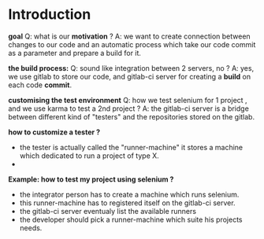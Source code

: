 # Introduction

**goal**
Q: what is our **motivation** ?
A: we want to create connection between changes to our code and an automatic process which take our code commit as a parameter and prepare a build for it.


**the build process:**
Q: sound like integration between 2 servers, no ?
A: yes, we use gitlab to store our code, and gitlab-ci server for creating a **build** on each code **commit**.


**customising the test environment**
Q: how we test selenium for 1 project , and we use karma to test a 2nd project  ?
A: the gitlab-ci server is a bridge between different kind of "testers" and the repositories stored on the gitlab.

**how to customize a tester  ?**
- the tester is actually called the "runner-machine" it stores a machine which dedicated to run a project of type X.
- 

**Example: how to test my project using selenium ?**
- the integrator person has to create a machine which runs selenium.
- this runner-machine has to registered itself on the gitlab-ci server.
- the gitlab-ci server eventualy list the available runners
- the developer should pick a runner-machine which suite his projects needs.

